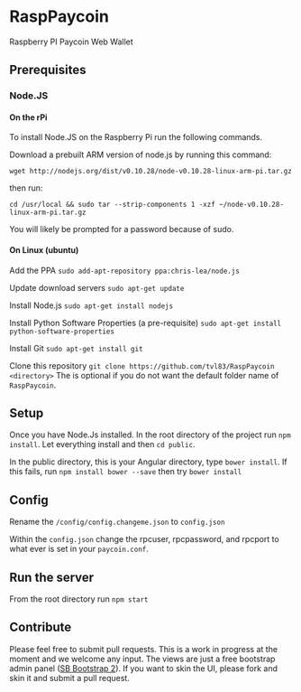 # RaspPaycoin
Raspberry PI Paycoin Web Wallet

## Prerequisites

### Node.JS

#### On the rPi
To install Node.JS on the Raspberry Pi run the following commands.

Download a prebuilt ARM version of node.js by running this command:
 
`wget http://nodejs.org/dist/v0.10.28/node-v0.10.28-linux-arm-pi.tar.gz`

then run:

`cd /usr/local && sudo tar --strip-components 1 -xzf ~/node-v0.10.28-linux-arm-pi.tar.gz`

You will likely be prompted for a password because of sudo.

#### On Linux (ubuntu)

Add the PPA
`sudo add-apt-repository ppa:chris-lea/node.js`

Update download servers
`sudo apt-get update`

Install Node.js
`sudo apt-get install nodejs`

Install Python Software Properties (a pre-requisite)
`sudo apt-get install python-software-properties`

Install Git
`sudo apt-get install git`

Clone this repository
`git clone https://github.com/tvl83/RaspPaycoin <directory>`
The <directory> is optional if you do not want the default folder name of `RaspPaycoin`.

## Setup

Once you have Node.Js installed. In the root directory of the project run `npm install`. Let everything install and then `cd public`.

In the public directory, this is your Angular directory, type `bower install`. If this fails, run `npm install bower --save` then try `bower install`

## Config 

Rename the `/config/config.changeme.json` to `config.json`
 
Within the `config.json` change the rpcuser, rpcpassword, and rpcport to what ever is set in your `paycoin.conf`.

## Run the server

From the root directory run `npm start`

## Contribute

Please feel free to submit pull requests. This is a work in progress at the moment and we welcome any input.
The views are just a free bootstrap admin panel ([SB Bootstrap 2](http://startbootstrap.com/template-overviews/sb-admin-2/)). If you want to skin the UI, please fork and skin it and submit a pull request.